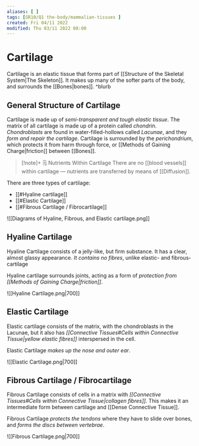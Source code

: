 ```yaml
---
aliases: [ ]
tags: [GR10/Q1 the-body/mammalian-tissues ]
created: Fri 04/11 2022
modified: Thu 03/11 2022 08:00
---
```

# Cartilage
Cartilage is an elastic tissue that forms part of [[Structure of the Skeletal System|The Skeleton]].  It makes up many of the softer parts of the body, and surrounds the [[Bones|bones]].  ^blurb

## General Structure of Cartilage 
Cartilage is made up of *semi-transparent and tough elastic tissue*. The matrix of all cartilage is made up of a protein called *chondrin*. *Chondroblasts* are found in water-filled-hollows called *Lacunae*, and they *form and repair the cartilage*. Cartilage is surrounded by the *perichondrium*, which protects it from harm through force, or [[Methods of Gaining Charge|friction]] between [[Bones]].

> [!note]+ :spiral_notepad: Nutrients Within Cartilage
> There are no [[blood vessels]] within cartilage — nutrients are transferred by means of [[Diffusion]].

There are three types of cartilage: 
- [[#Hyaline cartilage]]
- [[#Elastic Cartilage]]
- [[#Fibrous Cartilage / Fibrocartilage]]

![[Diagrams of Hyaline, Fibrous, and Elastic cartilage.png]]

## Hyaline Cartilage
Hyaline Cartilage consists of a jelly-like, but firm substance. It has a clear, almost glassy appearance. *It contains no fibres*, unlike elastic- and fibrous- cartilage

Hyaline cartilage surrounds joints, acting as a form of *protection from [[Methods of Gaining Charge|friction]]*. 

![[Hyaline Cartilage.png|700]]

## Elastic Cartilage
Elastic cartilage consists of the matrix, with the chondroblasts in the Lacunae, but it also has *[[Connective Tissues#Cells within Connective Tissue|yellow elastic fibres]]* interspersed in the cell. 

Elastic Cartilage *makes up the nose and outer ear*. 

![[Elastic Cartilage.png|700]]

## Fibrous Cartilage / Fibrocartilage
Fibrous Cartilage consists of cells in a matrix with *[[Connective Tissues#Cells within Connective Tissue|collagen fibres]]*. This makes it an intermediate form between cartilage and [[Dense Connective Tissue]].

Fibrous Cartilage *protects the tendons* where they have to slide over bones, and *forms the discs between vertebrae*. 

![[Fibrous Cartilage.png|700]]